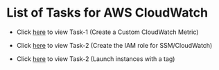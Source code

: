 # List of Tasks for AWS CloudWatch

- Click [here](./Task-1.md) to view Task-1 (Create a Custom CloudWatch Metric)

- Click [here](./Task-2.md) to view Task-2 (Create the IAM role for SSM/CloudWatch)

- Click [here](./Task-3.md) to view Task-2 (Launch instances with a tag)
